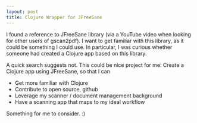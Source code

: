 ```yaml
---
layout: post
title: Clojure Wrapper for JFreeSane
---
```


I found a reference to JFreeSane library (via a YouTube video when
looking for other users of gscan2pdf).  I want to get familiar with
this library, as it could be something I could use.  In particular, I
was curious whether someone had created a Clojure app based on this
library.

A quick search suggests not.  This could be nice project for me:
Create a Clojure app using JFreeSane, so that I can

* Get more familiar with Clojure
* Contribute to open source, github
* Leverage my scanner / document management background
* Have a scanning app that maps to my ideal workflow

Something for me to consider. :)
